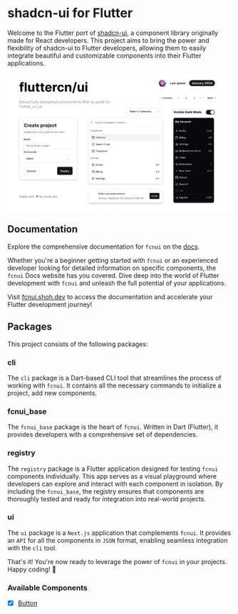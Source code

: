 # shadcn-ui for Flutter

Welcome to the Flutter port of [shadcn-ui](https://ui.shadcn.com/), a component library originally made for React developers. This project aims to bring the power and flexibility of shadcn-ui to Flutter developers, allowing them to easily integrate beautiful and customizable components into their Flutter applications.

![hero](ui/public/cover.png)

## Documentation

Explore the comprehensive documentation for `fcnui` on the [docs](https://fcnui.shoh.dev/docs/get_started).

Whether you're a beginner getting started with `fcnui` or an experienced developer looking for detailed information on specific components, the `fcnui` Docs website has you covered. Dive deep into the world of Flutter development with `fcnui` and unleash the full potential of your applications.

Visit [fcnui.shoh.dev](https://fcnui.shoh.dev) to access the documentation and accelerate your Flutter development journey!

## Packages

This project consists of the following packages:

### cli

The `cli` package is a Dart-based CLI tool that streamlines the process of working with `fcnui`. It contains all the necessary commands to initialize a project, add new components.

### fcnui_base

The `fcnui_base` package is the heart of `fcnui`. Written in Dart (Flutter), it provides developers with a comprehensive set of dependencies.

### registry

The `registry` package is a Flutter application designed for testing `fcnui` components individually. This app serves as a visual playground where developers can explore and interact with each component in isolation. By including the `fcnui_base`, the registry ensures that components are thoroughly tested and ready for integration into real-world projects.

### ui

The `ui` package is a `Next.js` application that complements `fcnui`. It provides an `API` for all the components in `JSON` format, enabling seamless integration with the `cli` tool.

That's it! You're now ready to leverage the power of `fcnui` in your projects. Happy coding! 🚀

### Available Components

- [x] [Button](https://fcnui.shoh.dev/docs/components/button)

